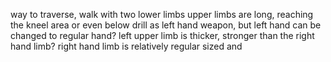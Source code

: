 way to traverse, walk with two lower limbs
upper limbs are long, reaching the kneel area or even below
drill as left hand weapon, but left hand can be changed to regular hand?
left upper limb is thicker, stronger than the right hand limb?
right hand limb is relatively regular sized and